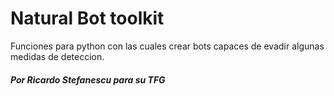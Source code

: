 # Natural Bot toolkit
Funciones para python con las cuales crear bots capaces de evadir algunas medidas de deteccion.

##### Por Ricardo Stefanescu para su TFG